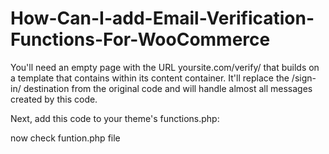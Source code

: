 # How-Can-I-add-Email-Verification-Functions-For-WooCommerce


You'll need an empty page with the URL yoursite.com/verify/ that builds on a template that contains <?php wc_print_notices(); ?> within its content container. It'll replace the /sign-in/ destination from the original code and will handle almost all messages created by this code.

Next, add this code to your theme's functions.php:


now check funtion.php file 


